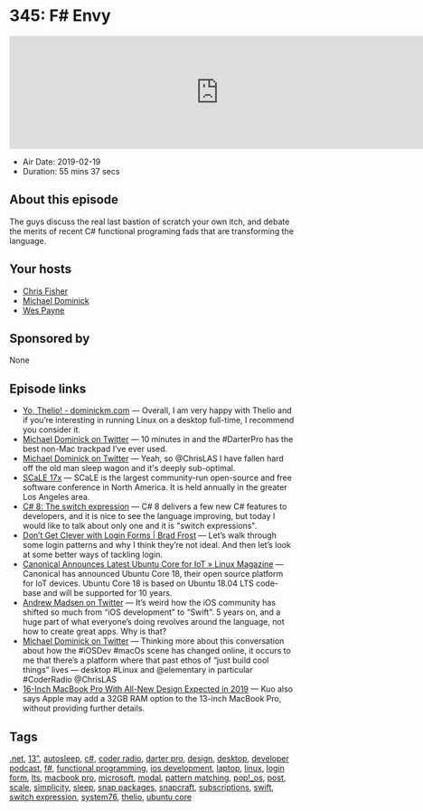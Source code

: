 # 345: F# Envy

<iframe src="https://player.fireside.fm/v2/MLf2ZzhC+pTxpum2o?theme=dark" width="740" height="200" frameborder="0" scrolling="no"></iframe>

* Air Date: 2019-02-19
* Duration: 55 mins 37 secs

## About this episode

The guys discuss the real last bastion of scratch your own itch, and debate the merits of recent C# functional programing fads that are transforming the language. 

## Your hosts
* [Chris Fisher](https://coder.show/hosts/chrislas)
* [Michael Dominick](https://coder.show/hosts/michael)
* [Wes Payne](https://coder.show/hosts/wespayne)

## Sponsored by

None



## Episode links

  * [Yo, Thelio! - dominickm.com](http://dominickm.com/yo-thelio/ "Yo, Thelio! - dominickm.com") — Overall, I am very happy with Thelio and if you’re interesting in running Linux on a desktop full-time, I recommend you consider it.
  * [Michael Dominick on Twitter](https://twitter.com/dominucco/status/1095823064745607170 "Michael Dominick on Twitter") — 10 minutes in and the #DarterPro has the best non-Mac trackpad I’ve ever used.
  * [Michael Dominick on Twitter](https://twitter.com/dominucco/status/1097424480022994944 "Michael Dominick on Twitter") — Yeah, so @ChrisLAS I have fallen hard off the old man sleep wagon and it's deeply sub-optimal.
  * [SCaLE 17x](https://www.socallinuxexpo.org/scale/17x "SCaLE 17x") — SCaLE is the largest community-run open-source and free software conference in North America. It is held annually in the greater Los Angeles area.
  * [C# 8: The switch expression](https://alexatnet.com/cs8-switch-statement/ "C# 8: The switch expression") — C# 8 delivers a few new C# features to developers, and it is nice to see the language improving, but today I would like to talk about only one and it is "switch expressions".
  * [Don’t Get Clever with Login Forms | Brad Frost](http://bradfrost.com/blog/post/dont-get-clever-with-login-forms/ "Don’t Get Clever with Login Forms | Brad Frost") — Let’s walk through some login patterns and why I think they’re not ideal. And then let’s look at some better ways of tackling login.
  * [Canonical Announces Latest Ubuntu Core for IoT » Linux Magazine](http://www.linux-magazine.com/Online/News/Canonical-Announces-Latest-Ubuntu-Core-for-IoT "Canonical Announces Latest Ubuntu Core for IoT » Linux Magazine") — Canonical has announced Ubuntu Core 18, their open source platform for IoT devices. Ubuntu Core 18 is based on Ubuntu 18.04 LTS code-base and will be supported for 10 years. 
  * [Andrew Madsen on Twitter](https://twitter.com/armadsen/status/1096881835093544962?s=12 "Andrew Madsen on Twitter") — It’s weird how the iOS community has shifted so much from “iOS development” to “Swift”. 5 years on, and a huge part of what everyone’s doing revolves around the language, not how to create great apps. Why is that? 
  * [Michael Dominick on Twitter](https://twitter.com/dominucco/status/1097178374756319233 "Michael Dominick on Twitter") — Thinking more about this conversation about how the #iOSDev #macOs scene has changed online, it occurs to me that there’s a platform where that past ethos of “just build cool things” lives — desktop #Linux and @elementary in particular #CoderRadio @ChrisLAS 
  * [16-Inch MacBook Pro With All-New Design Expected in 2019](https://www.macrumors.com/2019/02/17/16-inch-macbook-pro-2019-kuo/ "16-Inch MacBook Pro With All-New Design Expected in 2019") — Kuo also says Apple may add a 32GB RAM option to the 13-inch MacBook Pro, without providing further details. 



## Tags

[.net](https://coder.show/tags/.net), [13”](https://coder.show/tags/13%E2%80%9D), [autosleep](https://coder.show/tags/autosleep), [c#](https://coder.show/tags/c%23), [coder radio](https://coder.show/tags/coder%20radio), [darter pro](https://coder.show/tags/darter%20pro), [design](https://coder.show/tags/design), [desktop](https://coder.show/tags/desktop), [developer podcast](https://coder.show/tags/developer%20podcast), [f#](https://coder.show/tags/f%23), [functional programming](https://coder.show/tags/functional%20programming), [ios development](https://coder.show/tags/ios%20development), [laptop](https://coder.show/tags/laptop), [linux](https://coder.show/tags/linux), [login form](https://coder.show/tags/login%20form), [lts](https://coder.show/tags/lts), [macbook pro](https://coder.show/tags/macbook%20pro), [microsoft](https://coder.show/tags/microsoft), [modal](https://coder.show/tags/modal), [pattern matching](https://coder.show/tags/pattern%20matching), [pop!_os](https://coder.show/tags/pop!_os), [post](https://coder.show/tags/post), [scale](https://coder.show/tags/scale), [simplicity](https://coder.show/tags/simplicity), [sleep](https://coder.show/tags/sleep), [snap packages](https://coder.show/tags/snap%20packages), [snapcraft](https://coder.show/tags/snapcraft), [subscriptions](https://coder.show/tags/subscriptions), [swift](https://coder.show/tags/swift), [switch expression](https://coder.show/tags/switch%20expression), [system76](https://coder.show/tags/system76), [thelio](https://coder.show/tags/thelio), [ubuntu core](https://coder.show/tags/ubuntu%20core)